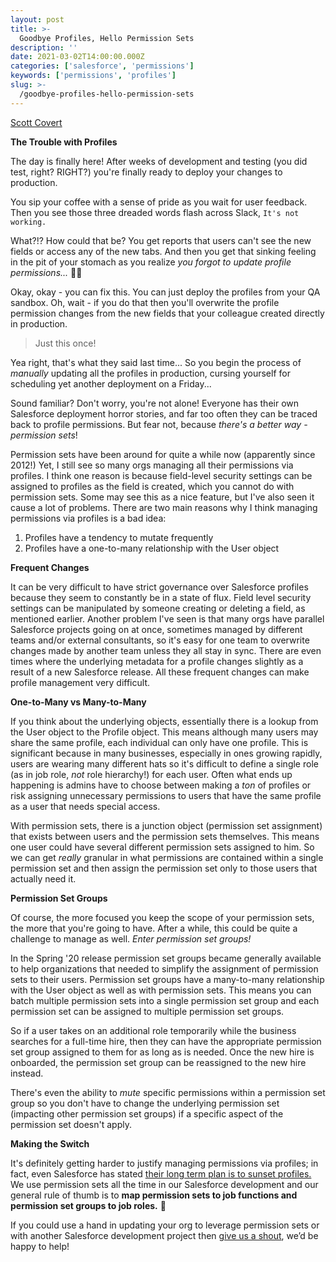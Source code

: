 ```yaml
---
layout: post
title: >-
  Goodbye Profiles, Hello Permission Sets
description: ''
date: 2021-03-02T14:00:00.000Z
categories: ['salesforce', 'permissions']
keywords: ['permissions', 'profiles']
slug: >-
  /goodbye-profiles-hello-permission-sets
---
```


[Scott Covert](https://www.tython.co/)

**The Trouble with Profiles**

The day is finally here! After weeks of development and testing (you
did test, right? RIGHT?) you're finally ready to deploy your changes
to production.

You sip your coffee with a sense of pride as you wait for user feedback.
Then you see those three dreaded words flash across Slack,
`It's not working.`

What?!? How could that be? You get reports that users can't see the new
fields or access any of the new tabs. And then you get that sinking feeling
in the pit of your stomach as you realize
*you forgot to update profile permissions...*
:man_facepalming:

Okay, okay - you can fix this. You can just deploy the profiles from your
QA sandbox. Oh, wait - if you do that then you'll overwrite the profile permission
changes from the new fields that your colleague created directly in production.
> Just this once!

Yea right, that's what they said last time... So you begin the process of
_manually_
updating all the profiles in production, cursing yourself for scheduling yet
another deployment on a Friday...

Sound familiar? Don't worry, you're not alone! Everyone has their own
Salesforce deployment horror stories, and far too often they can be traced
back to profile permissions. But fear not, because
*there's a better way - permission sets*!

Permission sets have been around for quite a while now (apparently since 2012!)
Yet, I still see so many orgs managing all their permissions via profiles.
I think one reason is because field-level security settings can be assigned to
profiles as the field is created, which you cannot do with permission sets.
Some may see this as a nice feature, but I've also seen it cause a lot of problems.
There are two main reasons why I think managing permissions via profiles is a bad idea:
1. Profiles have a tendency to mutate frequently
2. Profiles have a one-to-many relationship with the User object

**Frequent Changes**

It can be very difficult to have strict governance over Salesforce profiles
because they seem to constantly be in a state of flux. Field level security
settings can be manipulated by someone creating or deleting a field, as
mentioned earlier. Another problem I've seen is that many orgs have parallel
Salesforce projects going on at once, sometimes managed by different teams
and/or external consultants, so it's easy for one team to overwrite changes
made by another team unless they all stay in sync. There are even times where
the underlying metadata for a profile changes slightly as a result of a new
Salesforce release. All these frequent changes can make profile management
very difficult.

**One-to-Many vs Many-to-Many**

If you think about the underlying objects, essentially there is a lookup from
the User object to the Profile object. This means although many users may share
the same profile, each individual can only have one profile. This is significant
because in many businesses, especially in ones growing rapidly, users are wearing
many different hats so it's difficult to define a single role (as in job role,
*not*
role hierarchy!) for each user. Often what ends up happening is admins
have to choose between making a
*ton*
of profiles or risk assigning unnecessary permissions to users that have the same
profile as a user that needs special access.

With permission sets, there is a junction object (permission set assignment)
that exists between users and the permission sets themselves. This means one user
could have several different permission sets assigned to him. So we can get
*really*
granular in what permissions are contained within a single permission set and then
assign the permission set only to those users that actually need it.

**Permission Set Groups**

Of course, the more focused you keep the scope of your permission sets, the more
that you're going to have. After a while, this could be quite a challenge to
manage as well.
*Enter permission set groups!*

In the Spring '20 release permission set groups became generally available to help
organizations that needed to simplify the assignment of permission sets to their
users. Permission set groups have a many-to-many relationship with the User
object as well as with permission sets. This means you can batch multiple permission
sets into a single permission set group and each permission set can be assigned to
multiple permission set groups.

So if a user takes on an additional role temporarily while the business searches for a
full-time hire, then they can have the appropriate permission set group assigned to
them for as long as is needed. Once the new hire is onboarded, the permission set group
can be reassigned to the new hire instead.

There's even the ability to
_mute_
specific permissions within a permission set group so
you don't have to change the underlying permission set (impacting other permission set
groups) if a specific aspect of the permission set doesn't apply.

**Making the Switch**

It's definitely getting harder to justify managing permissions via profiles; in fact, even
Salesforce has stated
[their long term plan is to sunset profiles.](https://admin.salesforce.com/blog/2019/introducing-the-next-generation-of-user-management-permission-set-groups)
We use permission sets all the time in our Salesforce development and our general
rule of thumb is to
**map permission sets to job functions and permission set groups to job roles.**
:tada:

If you could use a hand in updating your org to leverage permission sets
or with another Salesforce development project then
[give us a shout](mailto:support@tython.co),
we’d be happy to help!
